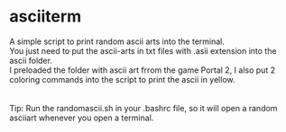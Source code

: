# asciiterm

A simple script to print random ascii arts into the terminal. <br> 
You just need to put the ascii-arts in txt files with .asii extension into the ascii folder. <br>
I preloaded the folder with ascii art frrom the game Portal 2, I also put 2 coloring commands into the script to print the ascii in yellow.<br>
<br><br>
Tip: Run the randomascii.sh in your .bashrc file, so it will open a random asciiart whenever you open a terminal.
